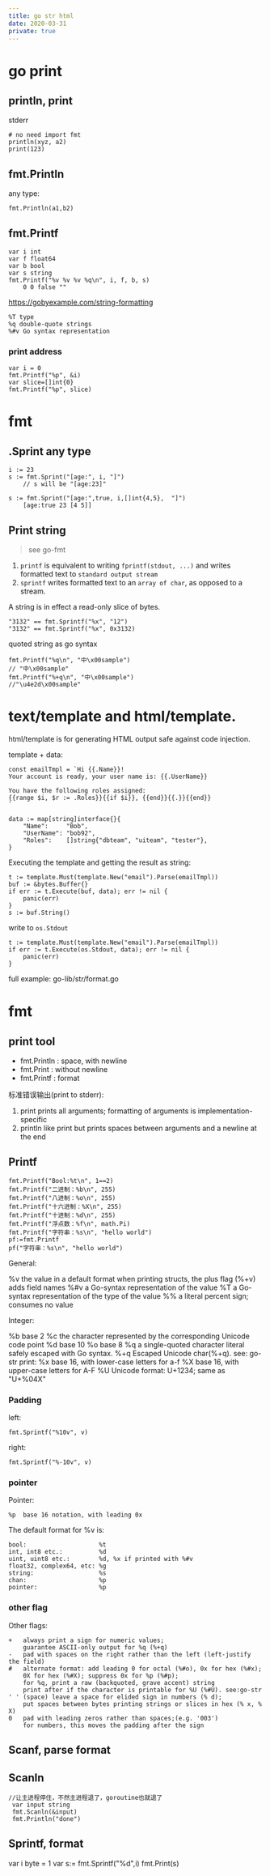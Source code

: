 ```yaml
---
title: go str html
date: 2020-03-31
private: true
---
```

# go print
## println, print
stderr

    # no need import fmt
    println(xyz, a2)
    print(123)

## fmt.Println
any type:

    fmt.Println(a1,b2)

## fmt.Printf

    var i int
	var f float64
	var b bool
	var s string
	fmt.Printf("%v %v %v %q\n", i, f, b, s)
        0 0 false ""

https://gobyexample.com/string-formatting

    %T type
    %q double-quote strings
    %#v Go syntax representation

### print address

    var i = 0
    fmt.Printf("%p", &i)
    var slice=[]int{0}
    fmt.Printf("%p", slice)

# fmt
## .Sprint any type
    i := 23
    s := fmt.Sprint("[age:", i, "]") 
        // s will be "[age:23]"

    s := fmt.Sprint("[age:",true, i,[]int{4,5},  "]") 
        [age:true 23 [4 5]]


## Print string
> see go-fmt
1. `printf` is equivalent to writing `fprintf(stdout, ...)` and writes formatted text to `standard output stream`
2. `sprintf` writes formatted text to an `array of char`, as opposed to a stream.

A string is in effect a read-only slice of bytes.

    "3132" == fmt.Sprintf("%x", "12")
    "3132" == fmt.Sprintf("%x", 0x3132)

quoted string as go syntax

    fmt.Printf("%q\n", "中\x00sample")
    // "中\x00sample"
    fmt.Printf("%+q\n", "中\x00sample")
    //"\u4e2d\x00sample"

#  text/template and html/template. 
html/template is for generating HTML output safe against code injection. 

template + data:

    const emailTmpl = `Hi {{.Name}}!
    Your account is ready, your user name is: {{.UserName}}

    You have the following roles assigned:
    {{range $i, $r := .Roles}}{{if $i}}, {{end}}{{.}}{{end}}
    `

    data := map[string]interface{}{
        "Name":     "Bob",
        "UserName": "bob92",
        "Roles":    []string{"dbteam", "uiteam", "tester"},
    }

 Executing the template and getting the result as string:

    t := template.Must(template.New("email").Parse(emailTmpl))
    buf := &bytes.Buffer{}
    if err := t.Execute(buf, data); err != nil {
        panic(err)
    }
    s := buf.String()

write to `os.Stdout`

    t := template.Must(template.New("email").Parse(emailTmpl))
    if err := t.Execute(os.Stdout, data); err != nil {
        panic(err)
    }

full example: go-lib/str/format.go

# fmt
## print tool
- fmt.Println : space, with newline
- fmt.Print : without newline
- fmt.Printf : format

标准错误输出(print to stderr):
1. print      prints all arguments; formatting of arguments is implementation-specific
2. println    like print but prints spaces between arguments and a newline at the end

## Printf

    fmt.Printf("Bool:%t\n", 1==2)
    fmt.Printf("二进制：%b\n", 255)
    fmt.Printf("八进制：%o\n", 255)
    fmt.Printf("十六进制：%X\n", 255)
    fmt.Printf("十进制：%d\n", 255)
    fmt.Printf("浮点数：%f\n", math.Pi)
    fmt.Printf("字符串：%s\n", "hello world")
    pf:=fmt.Printf
    pf("字符串：%s\n", "hello world")

General:

  %v	the value in a default format
  	when printing structs, the plus flag (%+v) adds field names
  %#v	a Go-syntax representation of the value
  %T	a Go-syntax representation of the type of the value
  %%	a literal percent sign; consumes no value

Integer:

  %b	base 2
  %c	the character represented by the corresponding Unicode code point
  %d	base 10
  %o	base 8
  %q	a single-quoted character literal safely escaped with Go syntax.
  	%+q   Escaped Unicode char(%+q). see: go-str print: 
  %x	base 16, with lower-case letters for a-f
  %X	base 16, with upper-case letters for A-F
  %U	Unicode format: U+1234; same as "U+%04X"

### Padding
left:

    fmt.Sprintf("%10v", v)

right:

    fmt.Sprintf("%-10v", v)

### pointer
Pointer:

	%p	base 16 notation, with leading 0x

The default format for %v is:

	bool:                    %t
	int, int8 etc.:          %d
	uint, uint8 etc.:        %d, %x if printed with %#v
	float32, complex64, etc: %g
	string:                  %s
	chan:                    %p
	pointer:                 %p

### other flag
Other flags:

	+	always print a sign for numeric values;
		guarantee ASCII-only output for %q (%+q)
	-	pad with spaces on the right rather than the left (left-justify the field)
	#	alternate format: add leading 0 for octal (%#o), 0x for hex (%#x);
		0X for hex (%#X); suppress 0x for %p (%#p);
		for %q, print a raw (backquoted, grave accent) string
		print after if the character is printable for %U (%#U). see:go-str
	' '	(space) leave a space for elided sign in numbers (% d);
		put spaces between bytes printing strings or slices in hex (% x, % X)
	0	pad with leading zeros rather than spaces;(e.g. '003')
		for numbers, this moves the padding after the sign

## Scanf, parse format
## Scanln

	//让主进程停住，不然主进程退了，goroutine也就退了
	 var input string
	 fmt.Scanln(&input)
	 fmt.Println("done")

## Sprintf, format

  var i byte = 1
  var s:= fmt.Sprintf("%d",i)
  fmt.Print(s)